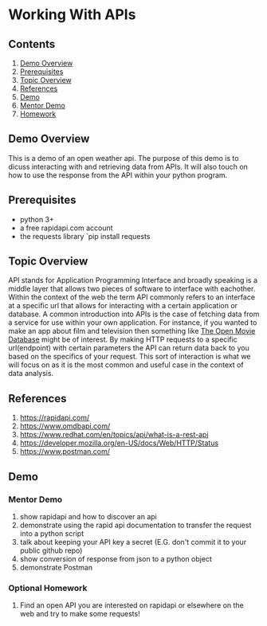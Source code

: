 # Working With APIs

## Contents
1. [Demo Overview](#demo-overview)
1. [Prerequisites](#prerequisites)
1. [Topic Overview](#topic-overview)
1. [References](#references)
1. [Demo](#demo)
1. [Mentor Demo](#mentor-demo-1)
1. [Homework](#optional-homework)

## Demo Overview
This is a demo of an open weather api. The purpose of this demo is to dicuss interacting with and retrieving data from APIs. It will also touch on how to use the response from the API within your python program.

## Prerequisites
- python 3+
- a free rapidapi.com account
- the requests library `pip install requests

## Topic Overview
API stands for Application Programming Interface and broadly speaking is a middle layer that allows two pieces of software to interface with eachother. Within the context of the web the term API commonly refers to an interface at a specific url that allows for interacting with a certain application or database. A common introduction into APIs is the case of fetching data from a service for use within your own application. For instance, if you wanted to make an app about film and television then something like [The Open Movie Database](https://www.omdbapi.com/) might be of interest. By making HTTP requests to a specific url(endpoint) with certain parameters the API can return data back to you based on the specifics of your request. This sort of interaction is what we will focus on as it is the most common and useful case in the context of data analysis.

## References
1. https://rapidapi.com/
2. https://www.omdbapi.com/
3. https://www.redhat.com/en/topics/api/what-is-a-rest-api
4. https://developer.mozilla.org/en-US/docs/Web/HTTP/Status
5. https://www.postman.com/

## Demo

### Mentor Demo
1. show rapidapi and how to discover an api
2. demonstrate using the rapid api documentation to transfer the request into a python script
3. talk about keeping your API key a secret (E.G. don't commit it to your public github repo)
4. show conversion of response from json to a python object
5. demonstrate Postman

### Optional Homework
1. Find an open API you are interested on rapidapi or elsewhere on the web and try to make some requests!
